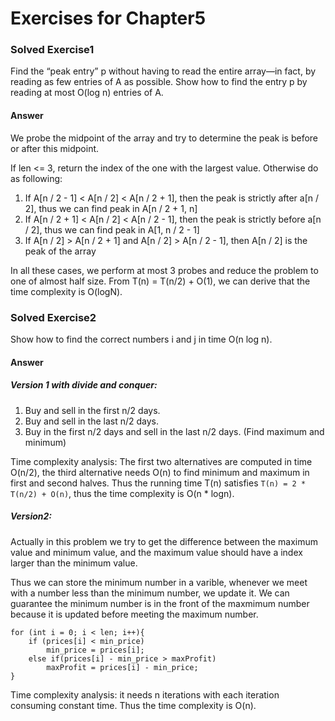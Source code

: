 # Exercises for Chapter5

### Solved Exercise1

Find the “peak entry” p without having to read the entire array—in fact, by reading as few entries of A as possible. Show how to find the entry p by reading at most O(log n) entries of A.

#### Answer
We probe the midpoint of the array and try to determine the peak is before or after this midpoint.

If len <= 3, return the index of the one with the largest value. 
Otherwise do as following: 

1. If A[n / 2 - 1] < A[n / 2] < A[n / 2 + 1], then the peak is strictly after a[n / 2], thus we can find peak in A[n / 2 + 1, n]
2. If A[n / 2 + 1] < A[n / 2] < A[n / 2 - 1], then the peak is strictly before a[n / 2], thus we can find peak in A[1, n / 2 - 1]
3. If A[n / 2] > A[n / 2 + 1] and A[n / 2] > A[n / 2 - 1], then 
A[n / 2] is the peak of the array

In all these cases, we perform at most 3 probes and reduce the problem to one of almost half size. From T(n) = T(n/2) + O(1), we can derive that the time complexity is O(logN).

### Solved Exercise2
Show how to find the correct numbers i and j in time O(n log n).

#### Answer
##### Version 1 with divide and conquer:

1. Buy and sell in the first n/2 days.
2. Buy and sell in the last n/2 days.
3. Buy in the first n/2 days and sell in the last n/2 days. (Find maximum and minimum)

Time complexity analysis: The first two alternatives are computed in time O(n/2), the third alternative needs O(n) to find minimum and maximum in first and second halves. Thus the running time T(n) satisfies `T(n) = 2 * T(n/2) + O(n)`, thus the time complexity is O(n * logn).

##### Version2:
Actually in this problem we try to get the difference between the maximum value and minimum value, and the maximum value should have a index larger than the minimum value.

Thus we can store the minimum number in a varible, whenever we meet with a number less than the minimum number, we update it. We can guarantee the minimum number is in the front of the maxmimum number because it is updated before meeting the maximum number. 

    for (int i = 0; i < len; i++){
        if (prices[i] < min_price)
            min_price = prices[i];
        else if(prices[i] - min_price > maxProfit)
            maxProfit = prices[i] - min_price;
    }

Time complexity analysis: it needs n iterations with each iteration consuming constant time. Thus the time complexity is O(n).




